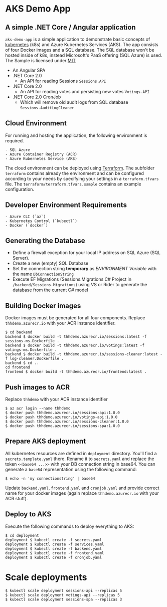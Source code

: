 # AKS Demo App

## A simple .NET Core / Angular application

`aks-demo-app` is a simple application to demonstrate basic concepts of [kubernetes](http://kubernetes.io) (k8s) and Azure Kubernetes Services (AKS). The app consists of four Docker images and a SQL database. The SQL database won't be hosted inside of k8s, instead Microsoft's PaaS offering (SQL Azure) is used. The Sample is licensed under [MIT](./LICENSE)

-   An Angular SPA
-   .NET Core 2.0
    -   An API for reading Sessions `Sessions.API`
-   .NET Core 2.0
    -   An API for reading votes and persisting new votes `Votings.API`
-   .NET Core 2.0 CronJob
    -   Which will remove old audit logs from SQL database `Sessions.AuditLogCleaner`

## Cloud Environment

For running and hosting the application, the following environment is required.

    - SQL Azure
    - Azure Container Registry (ACR)
    - Azure Kubernetes Service (AKS)

The cloud environment can be deployed using [Terraform](https://github.com/hashicorp/terraform). The subfolder `terraform` contains already the environment and can be configured according to your needs by specifying your settings in a `terraform.tfvars` file. The `terraform/terraform.tfvars.sample` contains an example configuration.

## Developer Environment Requirements

    - Azure CLI (`az`)
    - Kubernetes Control (`kubectl`)
    - Docker (`docker`)

## Generating the Database

-   Define a firewall exception for your local IP address on SQL Azure (SQL Server).
-   Create a new (empty) SQL Database
-   Set the connection string **temporary** as _ENVIRONMENT Variable_ with the name `DbConnectionString`
-   Execute EF Migrations (Sessions.Migrations C# Project in `/backend/Sessions.Migrations`) using VS or Rider to generate the database from the current C# model

## Building Docker images

Docker images must be generated for all four components. Replace `thhdemo.azurecr.io` with your ACR instance identifier.

```
$ cd backend
backend $ docker build -t thhdemo.azurecr.io/sessions:latest -f sessions-ms.Dockerfile .
backend $ docker build -t thhdemo.azurecr.io/votings:latest -f votings-ms.Dockerfile .
backend $ docker build -t thhdemo.azurecr.io/sessions-cleaner:latest -f log-cleaner.Dockerfile .
backend $ cd ..
cd frontend
frontend $ docker build -t thhdemo.azurecr.io/frontend:latest .
```

## Push images to ACR

Replace `thhdemo` with your ACR instance identifier

```
$ az acr login --name thhdemo
$ docker push thhdemo.azurecr.io/sessions-api:1.0.0
$ docker push thhdemo.azurecr.io/votings-api:1.0.0
$ docker push thhdemo.azurecr.io/sessions-cleaner:1.0.0
$ docker push thhdemo.azurecr.io/sessions-spa:1.0.0
```

## Prepare AKS deployment

All kubernetes resources are defined in `deployment` directory. You'll find a `secrets.template.yaml` there. Rename it to `secrets.yaml` and replace the token `<<base64 ...>>` with your DB connection string in base64. You can generate a `base64` representation using the following command:

```
$ echo -n 'my connectionstring' | base64
```

Update `backend.yaml`, `frontend.yaml` and `cronjob.yaml` and provide correct name for your docker images (again replace `thhdemo.azurecr.io` with your ACR stuff).

## Deploy to AKS

Execute the following commands to deploy everything to AKS:

```
$ cd deployment
deployment $ kubectl create -f secrets.yaml
deployment $ kubectl create -f services.yaml
deployment $ kubectl create -f backend.yaml
deployment $ kubectl create -f frontend.yaml
deployment $ kubectl create -f cronjob.yaml
```

# Scale deployments

```
$ kubectl scale deployment sessions-api --replicas 5
$ kubectl scale deployment votings-api --replicas 5
$ kubectl scale deployment sessions-spa --replicas 3
```
